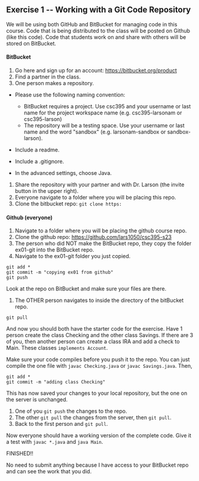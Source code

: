 ## Exercise 1 -- Working with a Git Code Repository

We will be using both GitHub and BitBucket for managing code in this course. Code that is being distributed to the class will be posted on Github (like this code). Code that students work on and share with others will be stored on BitBucket.

#### BitBucket

1. Go here and sign up for an account: https://bitbucket.org/product
1. Find a partner in the class.
1. One person makes a repository.

  - Please use the following naming convention:
    - BitBucket requires a project. Use csc395 and your username or last name for the project workspace name (e.g. csc395-larsonam or csc395-larson)
    - The repository will be a testing space. Use your username or last name and the word "sandbox" (e.g. larsonam-sandbox or sandbox-larson).

  - Include a readme.

  - Include a .gitignore.

  - In the advanced settings, choose Java.

1. Share the repository with your partner and with Dr. Larson (the invite button in the upper right).
1. Everyone navigate to a folder where you will be placing this repo.
1. Clone the bitbucket repo: `git clone https:`

#### Github (everyone)

1. Navigate to a folder where you will be placing the github course repo.
1. Clone the github repo: https://github.com/lars1050/csc395-s23
1. The person who did NOT make the BitBucket repo, they copy the folder ex01-git into the BitBucket repo.
1. Navigate to the ex01-git folder you just copied.
```
git add *
git commit -m "copying ex01 from github"
git push
```

Look at the repo on BitBucket and make sure your files are there.

1. The OTHER person navigates to inside the directory of the bitBucket repo.

```
git pull
```

And now you should both have the starter code for the exercise. Have 1 person create the class Checking and the other class Savings. If there are 3 of you, then another person can create a class IRA and add a check to Main. These classes `implements Account`.

Make sure your code compiles before you push it to the repo. You can just compile the one file with `javac Checking.java` or `javac Savings.java`. Then,

```
git add *
git commit -m "adding class Checking"
```

This has now saved your changes to your local repository, but the one on the server is unchanged.

1. One of you `git push` the changes to the repo.
1. The other `git pull` the changes from the server, then `git pull`.
1. Back to the first person and `git pull`.


Now everyone should have a working version of the complete code. Give it a test with `javac *.java` and `java Main`.

FINISHED!!

No need to submit anything because I have access to your BitBucket repo and can see the work that you did.
